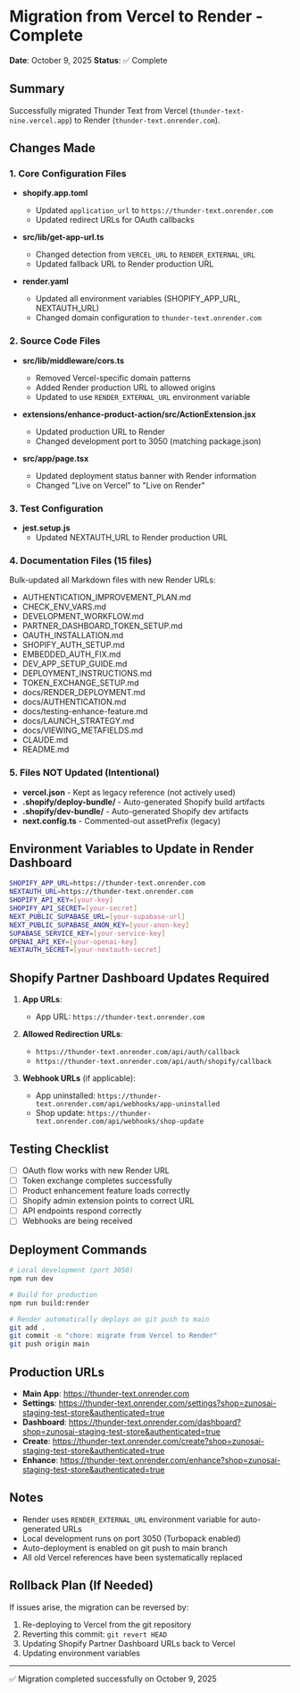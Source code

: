 # Migration from Vercel to Render - Complete

**Date**: October 9, 2025
**Status**: ✅ Complete

## Summary

Successfully migrated Thunder Text from Vercel (`thunder-text-nine.vercel.app`) to Render (`thunder-text.onrender.com`).

## Changes Made

### 1. Core Configuration Files

- **shopify.app.toml**
  - Updated `application_url` to `https://thunder-text.onrender.com`
  - Updated redirect URLs for OAuth callbacks

- **src/lib/get-app-url.ts**
  - Changed detection from `VERCEL_URL` to `RENDER_EXTERNAL_URL`
  - Updated fallback URL to Render production URL

- **render.yaml**
  - Updated all environment variables (SHOPIFY_APP_URL, NEXTAUTH_URL)
  - Changed domain configuration to `thunder-text.onrender.com`

### 2. Source Code Files

- **src/lib/middleware/cors.ts**
  - Removed Vercel-specific domain patterns
  - Added Render production URL to allowed origins
  - Updated to use `RENDER_EXTERNAL_URL` environment variable

- **extensions/enhance-product-action/src/ActionExtension.jsx**
  - Updated production URL to Render
  - Changed development port to 3050 (matching package.json)

- **src/app/page.tsx**
  - Updated deployment status banner with Render information
  - Changed "Live on Vercel" to "Live on Render"

### 3. Test Configuration

- **jest.setup.js**
  - Updated NEXTAUTH_URL to Render production URL

### 4. Documentation Files (15 files)

Bulk-updated all Markdown files with new Render URLs:
- AUTHENTICATION_IMPROVEMENT_PLAN.md
- CHECK_ENV_VARS.md
- DEVELOPMENT_WORKFLOW.md
- PARTNER_DASHBOARD_TOKEN_SETUP.md
- OAUTH_INSTALLATION.md
- SHOPIFY_AUTH_SETUP.md
- EMBEDDED_AUTH_FIX.md
- DEV_APP_SETUP_GUIDE.md
- DEPLOYMENT_INSTRUCTIONS.md
- TOKEN_EXCHANGE_SETUP.md
- docs/RENDER_DEPLOYMENT.md
- docs/AUTHENTICATION.md
- docs/testing-enhance-feature.md
- docs/LAUNCH_STRATEGY.md
- docs/VIEWING_METAFIELDS.md
- CLAUDE.md
- README.md

### 5. Files NOT Updated (Intentional)

- **vercel.json** - Kept as legacy reference (not actively used)
- **.shopify/deploy-bundle/** - Auto-generated Shopify build artifacts
- **.shopify/dev-bundle/** - Auto-generated Shopify dev artifacts
- **next.config.ts** - Commented-out assetPrefix (legacy)

## Environment Variables to Update in Render Dashboard

```bash
SHOPIFY_APP_URL=https://thunder-text.onrender.com
NEXTAUTH_URL=https://thunder-text.onrender.com
SHOPIFY_API_KEY=[your-key]
SHOPIFY_API_SECRET=[your-secret]
NEXT_PUBLIC_SUPABASE_URL=[your-supabase-url]
NEXT_PUBLIC_SUPABASE_ANON_KEY=[your-anon-key]
SUPABASE_SERVICE_KEY=[your-service-key]
OPENAI_API_KEY=[your-openai-key]
NEXTAUTH_SECRET=[your-nextauth-secret]
```

## Shopify Partner Dashboard Updates Required

1. **App URLs**:
   - App URL: `https://thunder-text.onrender.com`

2. **Allowed Redirection URLs**:
   - `https://thunder-text.onrender.com/api/auth/callback`
   - `https://thunder-text.onrender.com/api/auth/shopify/callback`

3. **Webhook URLs** (if applicable):
   - App uninstalled: `https://thunder-text.onrender.com/api/webhooks/app-uninstalled`
   - Shop update: `https://thunder-text.onrender.com/api/webhooks/shop-update`

## Testing Checklist

- [ ] OAuth flow works with new Render URL
- [ ] Token exchange completes successfully
- [ ] Product enhancement feature loads correctly
- [ ] Shopify admin extension points to correct URL
- [ ] API endpoints respond correctly
- [ ] Webhooks are being received

## Deployment Commands

```bash
# Local development (port 3050)
npm run dev

# Build for production
npm run build:render

# Render automatically deploys on git push to main
git add .
git commit -m "chore: migrate from Vercel to Render"
git push origin main
```

## Production URLs

- **Main App**: https://thunder-text.onrender.com
- **Settings**: https://thunder-text.onrender.com/settings?shop=zunosai-staging-test-store&authenticated=true
- **Dashboard**: https://thunder-text.onrender.com/dashboard?shop=zunosai-staging-test-store&authenticated=true
- **Create**: https://thunder-text.onrender.com/create?shop=zunosai-staging-test-store&authenticated=true
- **Enhance**: https://thunder-text.onrender.com/enhance?shop=zunosai-staging-test-store&authenticated=true

## Notes

- Render uses `RENDER_EXTERNAL_URL` environment variable for auto-generated URLs
- Local development runs on port 3050 (Turbopack enabled)
- Auto-deployment is enabled on git push to main branch
- All old Vercel references have been systematically replaced

## Rollback Plan (If Needed)

If issues arise, the migration can be reversed by:
1. Re-deploying to Vercel from the git repository
2. Reverting this commit: `git revert HEAD`
3. Updating Shopify Partner Dashboard URLs back to Vercel
4. Updating environment variables

---

✅ Migration completed successfully on October 9, 2025
